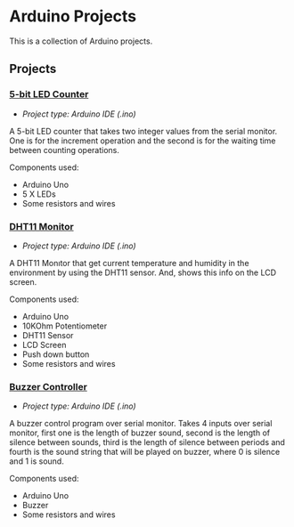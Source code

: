 # Arduino Projects

This is a collection of Arduino projects.

## Projects

### [5-bit LED Counter](../master/5-bit-led-counter)

* *Project type: Arduino IDE (.ino)*

A 5-bit LED counter that takes two integer values from the serial monitor. One is for the increment operation and the second is for the waiting time between counting operations.

Components used:
* Arduino Uno
* 5 X LEDs
* Some resistors and wires

### [DHT11 Monitor](../master/DHT11-Monitor)

* *Project type: Arduino IDE (.ino)*

A DHT11 Monıtor that get current temperature and humidity in the environment by using the DHT11 sensor. And, shows this info on the LCD screen.

Components used:
* Arduino Uno
* 10KOhm Potentiometer
* DHT11 Sensor
* LCD Screen
* Push down button
* Some resistors and wires

### [Buzzer Controller](../master/buzzer-controller)

* *Project type: Arduino IDE (.ino)*

A buzzer control program over serial monitor. Takes 4 inputs over serial monitor, first one is the length of buzzer sound, second is the length of silence between sounds, third is the length of silence between periods and fourth is the sound string that will be played on buzzer, where 0 is silence and 1 is sound.

Components used:
* Arduino Uno
* Buzzer
* Some resistors and wires
